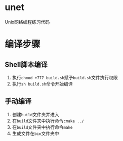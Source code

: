 # unet
Unix网络编程练习代码

# 编译步骤

## Shell脚本编译
1. 执行```chmod +777 build.sh```赋予```build.sh```文件执行权限
2. 执行```sh build.sh```命令开始编译

## 手动编译
1. 创建```build```文件夹并进入
2. 在```build```文件夹中执行命令```cmake ../```
3. 在```build```文件夹中执行命令```make```
4. 生成文件在```bin```文件夹中

